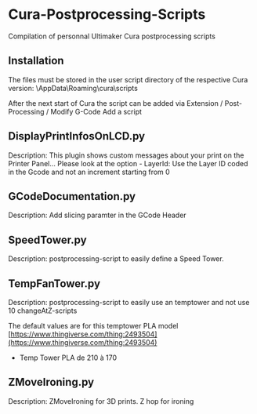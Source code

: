 # Cura-Postprocessing-Scripts
Compilation of personnal Ultimaker Cura postprocessing scripts


Installation
--

The files must be stored in the user script directory of the respective Cura version: \AppData\Roaming\cura<version>\scripts

After the next start of Cura the script can be added via Extension / Post-Processing / Modify G-Code Add a script



DisplayPrintInfosOnLCD.py
-----

Description:  This plugin shows custom messages about your print on the Printer Panel...
              Please look at the option
               - LayerId: Use the Layer ID coded in the Gcode and not an increment starting from 0

GCodeDocumentation.py
-----
Description: Add slicing paramter in the GCode Header

SpeedTower.py
-----
Description:  postprocessing-script to easily define a Speed Tower.

TempFanTower.py
-----

Description:  postprocessing-script to easily use an temptower and not use 10 changeAtZ-scripts

 The default values are for this temptower PLA model [https://www.thingiverse.com/thing:2493504](https://www.thingiverse.com/thing:2493504)
- Temp Tower PLA de 210 à 170


ZMoveIroning.py
-----

Description: ZMoveIroning for 3D prints. Z hop for ironing
